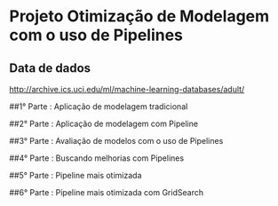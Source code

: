 # Projeto Otimização de Modelagem com o uso de Pipelines


## Data de dados

http://archive.ics.uci.edu/ml/machine-learning-databases/adult/

##1° Parte : Aplicação de modelagem tradicional

##2° Parte : Aplicação de modelagem com Pipeline

##3° Parte : Avaliação de modelos com o uso de Pipelines

##4° Parte : Buscando melhorias com Pipelines

##5° Parte : Pipeline mais otimizada

##6° Parte : Pipeline mais otimizada com GridSearch